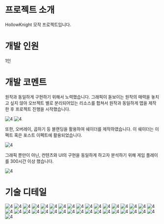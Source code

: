 # 프로젝트 소개
HollowKnight 모작 프로젝트입니다.

# 개발 인원
1인

# 개발 코멘트
원작과 동일하게 구현하기 위해서 노력했습니다. 
그래픽이 돋보이는 원작의 매력을 놓치고 싶지 않아 오브젝트 별로 분리되어있는 리소스를 합쳐서 원작과 동일하게 맵을 제작한 후 프로젝트 진행을 시작했습니다. 

![4](https://github.com/00moa00/hollowknight/blob/main/HollowKnight/PDF/image.png?raw=true)
![4](https://github.com/00moa00/hollowknight/blob/main/HollowKnight/PDF/image2.png?raw=true)

또한, 오버레이, 곱하기 등 블랜딩을 활용하여 쉐이더를 제작하였습니다. 이 쉐이더는 이펙트 혹은 포스트 이펙트에 활용되었습니다. 


![4](https://github.com/00moa00/hollowknight/blob/main/HollowKnight/PDF/image3.png?raw=true)

그래픽 뿐만이 아닌, 컨텐츠와 UI의 구현을 동일하게 하고자 분석하기 위해 게임 플레이를 300시간 이상 했습니다.


![4](https://github.com/00moa00/hollowknight/blob/main/HollowKnight/PDF/image4.png?raw=true)


# 기술 디테일

![4](https://github.com/00moa00/hollowknight/blob/main/HollowKnight/PDF/%EC%8A%AC%EB%9D%BC%EC%9D%B4%EB%93%9C29.PNG?raw=true)
![4](https://github.com/00moa00/hollowknight/blob/main/HollowKnight/PDF/%EC%8A%AC%EB%9D%BC%EC%9D%B4%EB%93%9C30.PNG?raw=true)
![4](https://github.com/00moa00/hollowknight/blob/main/HollowKnight/PDF/%EC%8A%AC%EB%9D%BC%EC%9D%B4%EB%93%9C31.PNG?raw=true)
![4](https://github.com/00moa00/hollowknight/blob/main/HollowKnight/PDF/%EC%8A%AC%EB%9D%BC%EC%9D%B4%EB%93%9C32.PNG?raw=true)
![4](https://github.com/00moa00/hollowknight/blob/main/HollowKnight/PDF/%EC%8A%AC%EB%9D%BC%EC%9D%B4%EB%93%9C33.PNG?raw=true)
![4](https://github.com/00moa00/hollowknight/blob/main/HollowKnight/PDF/%EC%8A%AC%EB%9D%BC%EC%9D%B4%EB%93%9C34.PNG?raw=true)
![4](https://github.com/00moa00/hollowknight/blob/main/HollowKnight/PDF/%EC%8A%AC%EB%9D%BC%EC%9D%B4%EB%93%9C35.PNG?raw=true)
![4](https://github.com/00moa00/hollowknight/blob/main/HollowKnight/PDF/%EC%8A%AC%EB%9D%BC%EC%9D%B4%EB%93%9C36.PNG?raw=true)
![4](https://github.com/00moa00/hollowknight/blob/main/HollowKnight/PDF/%EC%8A%AC%EB%9D%BC%EC%9D%B4%EB%93%9C37.PNG?raw=true)
![4](https://github.com/00moa00/hollowknight/blob/main/HollowKnight/PDF/%EC%8A%AC%EB%9D%BC%EC%9D%B4%EB%93%9C38.PNG?raw=true)
![4](https://github.com/00moa00/hollowknight/blob/main/HollowKnight/PDF/%EC%8A%AC%EB%9D%BC%EC%9D%B4%EB%93%9C39.PNG?raw=true)
![4](https://github.com/00moa00/hollowknight/blob/main/HollowKnight/PDF/%EC%8A%AC%EB%9D%BC%EC%9D%B4%EB%93%9C40.PNG?raw=true)
![4](https://github.com/00moa00/hollowknight/blob/main/HollowKnight/PDF/%EC%8A%AC%EB%9D%BC%EC%9D%B4%EB%93%9C41.PNG?raw=true)
![4](https://github.com/00moa00/hollowknight/blob/main/HollowKnight/PDF/%EC%8A%AC%EB%9D%BC%EC%9D%B4%EB%93%9C42.PNG?raw=true)
![4](https://github.com/00moa00/hollowknight/blob/main/HollowKnight/PDF/%EC%8A%AC%EB%9D%BC%EC%9D%B4%EB%93%9C43.PNG?raw=true)
![4](https://github.com/00moa00/hollowknight/blob/main/HollowKnight/PDF/%EC%8A%AC%EB%9D%BC%EC%9D%B4%EB%93%9C44.PNG?raw=true)
![4](https://github.com/00moa00/hollowknight/blob/main/HollowKnight/PDF/%EC%8A%AC%EB%9D%BC%EC%9D%B4%EB%93%9C45.PNG?raw=true)
![4](https://github.com/00moa00/hollowknight/blob/main/HollowKnight/PDF/%EC%8A%AC%EB%9D%BC%EC%9D%B4%EB%93%9C46.PNG?raw=true)
![4](https://github.com/00moa00/hollowknight/blob/main/HollowKnight/PDF/%EC%8A%AC%EB%9D%BC%EC%9D%B4%EB%93%9C47.PNG?raw=true)
![4](https://github.com/00moa00/hollowknight/blob/main/HollowKnight/PDF/%EC%8A%AC%EB%9D%BC%EC%9D%B4%EB%93%9C48.PNG?raw=true)
![4](https://github.com/00moa00/hollowknight/blob/main/HollowKnight/PDF/%EC%8A%AC%EB%9D%BC%EC%9D%B4%EB%93%9C49.PNG?raw=true)
![4](https://github.com/00moa00/hollowknight/blob/main/HollowKnight/PDF/%EC%8A%AC%EB%9D%BC%EC%9D%B4%EB%93%9C50.PNG?raw=true)
![4](https://github.com/00moa00/hollowknight/blob/main/HollowKnight/PDF/%EC%8A%AC%EB%9D%BC%EC%9D%B4%EB%93%9C51.PNG?raw=true)
![4](https://github.com/00moa00/hollowknight/blob/main/HollowKnight/PDF/%EC%8A%AC%EB%9D%BC%EC%9D%B4%EB%93%9C52.PNG?raw=true)
![4](https://github.com/00moa00/hollowknight/blob/main/HollowKnight/PDF/%EC%8A%AC%EB%9D%BC%EC%9D%B4%EB%93%9C53.PNG?raw=true)
![4](https://github.com/00moa00/hollowknight/blob/main/HollowKnight/PDF/%EC%8A%AC%EB%9D%BC%EC%9D%B4%EB%93%9C54.PNG?raw=true)
![4](https://github.com/00moa00/hollowknight/blob/main/HollowKnight/PDF/%EC%8A%AC%EB%9D%BC%EC%9D%B4%EB%93%9C55.PNG?raw=true)
![4](https://github.com/00moa00/hollowknight/blob/main/HollowKnight/PDF/%EC%8A%AC%EB%9D%BC%EC%9D%B4%EB%93%9C56.PNG?raw=true)
![4](https://github.com/00moa00/hollowknight/blob/main/HollowKnight/PDF/%EC%8A%AC%EB%9D%BC%EC%9D%B4%EB%93%9C57.PNG?raw=true)
![4](https://github.com/00moa00/hollowknight/blob/main/HollowKnight/PDF/%EC%8A%AC%EB%9D%BC%EC%9D%B4%EB%93%9C58.PNG?raw=true)
![4](https://github.com/00moa00/hollowknight/blob/main/HollowKnight/PDF/%EC%8A%AC%EB%9D%BC%EC%9D%B4%EB%93%9C59.PNG?raw=true)
![4](https://github.com/00moa00/hollowknight/blob/main/HollowKnight/PDF/%EC%8A%AC%EB%9D%BC%EC%9D%B4%EB%93%9C60.PNG?raw=true)
![4](https://github.com/00moa00/hollowknight/blob/main/HollowKnight/PDF/%EC%8A%AC%EB%9D%BC%EC%9D%B4%EB%93%9C61.PNG?raw=true)
![4](https://github.com/00moa00/hollowknight/blob/main/HollowKnight/PDF/%EC%8A%AC%EB%9D%BC%EC%9D%B4%EB%93%9C62.PNG?raw=true)
![4](https://github.com/00moa00/hollowknight/blob/main/HollowKnight/PDF/%EC%8A%AC%EB%9D%BC%EC%9D%B4%EB%93%9C63.PNG?raw=true)

